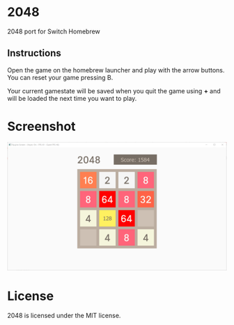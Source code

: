 # 2048

2048 port for Switch Homebrew

## Instructions

Open the game on the homebrew launcher and play with the arrow buttons. You can reset your game pressing B.

Your current gamestate will be saved when you quit the game using **+** and will be loaded the next time you want to play.

# Screenshot

![](screen.png)

# License

2048 is licensed under the MIT license.